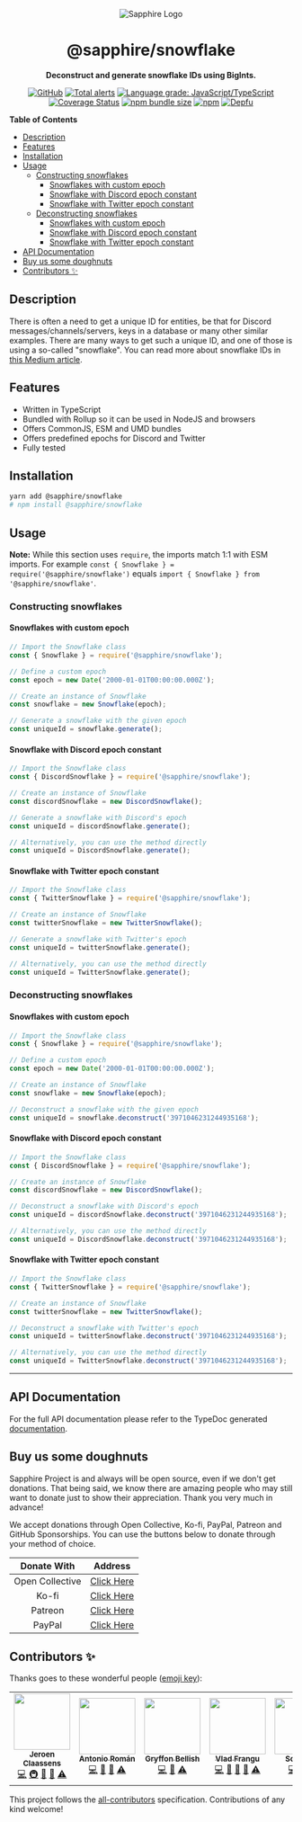 <div align="center">

![Sapphire Logo](https://cdn.skyra.pw/gh-assets/sapphire.png)

# @sapphire/snowflake

**Deconstruct and generate snowflake IDs using BigInts.**

[![GitHub](https://img.shields.io/github/license/sapphire-project/utilities)](https://github.com/sapphire-project/utilities/blob/main/LICENSE.md)
[![Total alerts](https://img.shields.io/lgtm/alerts/g/sapphire-project/utilities.svg?logo=lgtm&logoWidth=18)](https://lgtm.com/projects/g/sapphire-project/utilities/alerts/)
[![Language grade: JavaScript/TypeScript](https://img.shields.io/lgtm/grade/javascript/g/sapphire-project/utilities.svg?logo=lgtm&logoWidth=18)](https://lgtm.com/projects/g/sapphire-project/utilities/context:javascript)
[![Coverage Status](https://coveralls.io/repos/github/sapphire-project/utilities/badge.svg?branch=main)](https://coveralls.io/github/sapphire-project/utilities?branch=main)
[![npm bundle size](https://img.shields.io/bundlephobia/min/@sapphire/snowflake?logo=webpack&style=flat-square)](https://bundlephobia.com/result?p=@sapphire/snowflake)
[![npm](https://img.shields.io/npm/v/@sapphire/snowflake?color=crimson&logo=npm&style=flat-square)](https://www.npmjs.com/package/@sapphire/snowflake)
[![Depfu](https://badges.depfu.com/badges/ec42ff3d6bae55eee1de4749960852b3/count.svg)](https://depfu.com/github/sapphire-project/utilities?project_id=15195)

</div>

**Table of Contents**

-   [Description](#description)
-   [Features](#features)
-   [Installation](#installation)
-   [Usage](#usage)
    -   [Constructing snowflakes](#constructing-snowflakes)
        -   [Snowflakes with custom epoch](#snowflakes-with-custom-epoch)
        -   [Snowflake with Discord epoch constant](#snowflake-with-discord-epoch-constant)
        -   [Snowflake with Twitter epoch constant](#snowflake-with-twitter-epoch-constant)
    -   [Deconstructing snowflakes](#deconstructing-snowflakes)
        -   [Snowflakes with custom epoch](#snowflakes-with-custom-epoch-1)
        -   [Snowflake with Discord epoch constant](#snowflake-with-discord-epoch-constant-1)
        -   [Snowflake with Twitter epoch constant](#snowflake-with-twitter-epoch-constant-1)
-   [API Documentation](#api-documentation)
-   [Buy us some doughnuts](#buy-us-some-doughnuts)
-   [Contributors ✨](#contributors-%E2%9C%A8)

## Description

There is often a need to get a unique ID for entities, be that for Discord messages/channels/servers, keys in a database or many other similar examples. There are many ways to get such a unique ID, and one of those is using a so-called "snowflake". You can read more about snowflake IDs in [this Medium article](https://medium.com/better-programming/uuid-generation-snowflake-identifiers-unique-2aed8b1771bc).

## Features

-   Written in TypeScript
-   Bundled with Rollup so it can be used in NodeJS and browsers
-   Offers CommonJS, ESM and UMD bundles
-   Offers predefined epochs for Discord and Twitter
-   Fully tested

## Installation

```sh
yarn add @sapphire/snowflake
# npm install @sapphire/snowflake
```

## Usage

**Note:** While this section uses `require`, the imports match 1:1 with ESM imports. For example `const { Snowflake } = require('@sapphire/snowflake')` equals `import { Snowflake } from '@sapphire/snowflake'`.

### Constructing snowflakes

#### Snowflakes with custom epoch

```ts
// Import the Snowflake class
const { Snowflake } = require('@sapphire/snowflake');

// Define a custom epoch
const epoch = new Date('2000-01-01T00:00:00.000Z');

// Create an instance of Snowflake
const snowflake = new Snowflake(epoch);

// Generate a snowflake with the given epoch
const uniqueId = snowflake.generate();
```

#### Snowflake with Discord epoch constant

```ts
// Import the Snowflake class
const { DiscordSnowflake } = require('@sapphire/snowflake');

// Create an instance of Snowflake
const discordSnowflake = new DiscordSnowflake();

// Generate a snowflake with Discord's epoch
const uniqueId = discordSnowflake.generate();

// Alternatively, you can use the method directly
const uniqueId = DiscordSnowflake.generate();
```

#### Snowflake with Twitter epoch constant

```ts
// Import the Snowflake class
const { TwitterSnowflake } = require('@sapphire/snowflake');

// Create an instance of Snowflake
const twitterSnowflake = new TwitterSnowflake();

// Generate a snowflake with Twitter's epoch
const uniqueId = twitterSnowflake.generate();

// Alternatively, you can use the method directly
const uniqueId = TwitterSnowflake.generate();
```

### Deconstructing snowflakes

#### Snowflakes with custom epoch

```ts
// Import the Snowflake class
const { Snowflake } = require('@sapphire/snowflake');

// Define a custom epoch
const epoch = new Date('2000-01-01T00:00:00.000Z');

// Create an instance of Snowflake
const snowflake = new Snowflake(epoch);

// Deconstruct a snowflake with the given epoch
const uniqueId = snowflake.deconstruct('3971046231244935168');
```

#### Snowflake with Discord epoch constant

```ts
// Import the Snowflake class
const { DiscordSnowflake } = require('@sapphire/snowflake');

// Create an instance of Snowflake
const discordSnowflake = new DiscordSnowflake();

// Deconstruct a snowflake with Discord's epoch
const uniqueId = discordSnowflake.deconstruct('3971046231244935168');

// Alternatively, you can use the method directly
const uniqueId = DiscordSnowflake.deconstruct('3971046231244935168');
```

#### Snowflake with Twitter epoch constant

```ts
// Import the Snowflake class
const { TwitterSnowflake } = require('@sapphire/snowflake');

// Create an instance of Snowflake
const twitterSnowflake = new TwitterSnowflake();

// Deconstruct a snowflake with Twitter's epoch
const uniqueId = twitterSnowflake.deconstruct('3971046231244935168');

// Alternatively, you can use the method directly
const uniqueId = TwitterSnowflake.deconstruct('3971046231244935168');
```

---

## API Documentation

For the full API documentation please refer to the TypeDoc generated [documentation](https://sapphire-project.github.io/utilities/modules/_sapphire_snowflake.html).

## Buy us some doughnuts

Sapphire Project is and always will be open source, even if we don't get donations. That being said, we know there are amazing people who may still want to donate just to show their appreciation. Thank you very much in advance!

We accept donations through Open Collective, Ko-fi, PayPal, Patreon and GitHub Sponsorships. You can use the buttons below to donate through your method of choice.

|   Donate With   |                                             Address                                              |
| :-------------: | :----------------------------------------------------------------------------------------------: |
| Open Collective |                    [Click Here](https://opencollective.com/sapphire-project)                     |
|      Ko-fi      |                         [Click Here](https://ko-fi.com/sapphireproject)                          |
|     Patreon     |                      [Click Here](https://www.patreon.com/sapphire_project)                      |
|     PayPal      | [Click Here](https://www.paypal.com/cgi-bin/webscr?cmd=_s-xclick&hosted_button_id=SP738BQTQQYZY) |

## Contributors ✨

Thanks goes to these wonderful people ([emoji key](https://allcontributors.org/docs/en/emoji-key)):

<!-- ALL-CONTRIBUTORS-LIST:START - Do not remove or modify this section -->
<!-- prettier-ignore-start -->
<!-- markdownlint-disable -->
<table>
  <tr>
    <td align="center"><a href="https://favware.tech/"><img src="https://avatars3.githubusercontent.com/u/4019718?v=4?s=100" width="100px;" alt=""/><br /><sub><b>Jeroen Claassens</b></sub></a><br /><a href="https://github.com/sapphire-project/utilities/commits?author=Favna" title="Code">💻</a> <a href="#infra-Favna" title="Infrastructure (Hosting, Build-Tools, etc)">🚇</a> <a href="#projectManagement-Favna" title="Project Management">📆</a> <a href="https://github.com/sapphire-project/utilities/commits?author=Favna" title="Documentation">📖</a> <a href="https://github.com/sapphire-project/utilities/commits?author=Favna" title="Tests">⚠️</a></td>
    <td align="center"><a href="https://github.com/kyranet"><img src="https://avatars0.githubusercontent.com/u/24852502?v=4?s=100" width="100px;" alt=""/><br /><sub><b>Antonio Román</b></sub></a><br /><a href="https://github.com/sapphire-project/utilities/commits?author=kyranet" title="Code">💻</a> <a href="#projectManagement-kyranet" title="Project Management">📆</a> <a href="https://github.com/sapphire-project/utilities/pulls?q=is%3Apr+reviewed-by%3Akyranet" title="Reviewed Pull Requests">👀</a> <a href="https://github.com/sapphire-project/utilities/commits?author=kyranet" title="Tests">⚠️</a></td>
    <td align="center"><a href="https://github.com/PyroTechniac"><img src="https://avatars2.githubusercontent.com/u/39341355?v=4?s=100" width="100px;" alt=""/><br /><sub><b>Gryffon Bellish</b></sub></a><br /><a href="https://github.com/sapphire-project/utilities/commits?author=PyroTechniac" title="Code">💻</a> <a href="https://github.com/sapphire-project/utilities/pulls?q=is%3Apr+reviewed-by%3APyroTechniac" title="Reviewed Pull Requests">👀</a> <a href="https://github.com/sapphire-project/utilities/commits?author=PyroTechniac" title="Tests">⚠️</a></td>
    <td align="center"><a href="https://github.com/vladfrangu"><img src="https://avatars3.githubusercontent.com/u/17960496?v=4?s=100" width="100px;" alt=""/><br /><sub><b>Vlad Frangu</b></sub></a><br /><a href="https://github.com/sapphire-project/utilities/commits?author=vladfrangu" title="Code">💻</a> <a href="https://github.com/sapphire-project/utilities/issues?q=author%3Avladfrangu" title="Bug reports">🐛</a> <a href="https://github.com/sapphire-project/utilities/pulls?q=is%3Apr+reviewed-by%3Avladfrangu" title="Reviewed Pull Requests">👀</a> <a href="#userTesting-vladfrangu" title="User Testing">📓</a> <a href="https://github.com/sapphire-project/utilities/commits?author=vladfrangu" title="Tests">⚠️</a></td>
    <td align="center"><a href="https://github.com/Soumil07"><img src="https://avatars0.githubusercontent.com/u/29275227?v=4?s=100" width="100px;" alt=""/><br /><sub><b>Soumil07</b></sub></a><br /><a href="https://github.com/sapphire-project/utilities/commits?author=Soumil07" title="Code">💻</a> <a href="#projectManagement-Soumil07" title="Project Management">📆</a> <a href="https://github.com/sapphire-project/utilities/commits?author=Soumil07" title="Tests">⚠️</a></td>
    <td align="center"><a href="https://github.com/apps/depfu"><img src="https://avatars3.githubusercontent.com/in/715?v=4?s=100" width="100px;" alt=""/><br /><sub><b>depfu[bot]</b></sub></a><br /><a href="#maintenance-depfu[bot]" title="Maintenance">🚧</a></td>
    <td align="center"><a href="https://github.com/apps/allcontributors"><img src="https://avatars0.githubusercontent.com/in/23186?v=4?s=100" width="100px;" alt=""/><br /><sub><b>allcontributors[bot]</b></sub></a><br /><a href="https://github.com/sapphire-project/utilities/commits?author=allcontributors[bot]" title="Documentation">📖</a></td>
  </tr>
</table>

<!-- markdownlint-restore -->
<!-- prettier-ignore-end -->

<!-- ALL-CONTRIBUTORS-LIST:END -->

This project follows the [all-contributors](https://github.com/all-contributors/all-contributors) specification. Contributions of any kind welcome!
